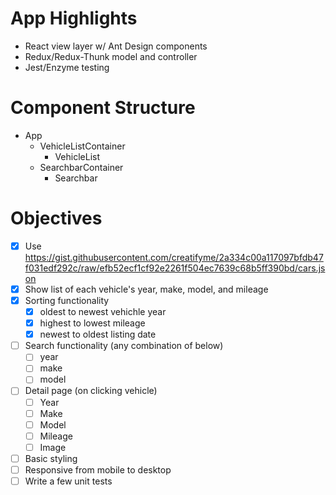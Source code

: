 # App Highlights
* React view layer w/ Ant Design components
* Redux/Redux-Thunk model and controller
* Jest/Enzyme testing

# Component Structure
* App
  * VehicleListContainer
    * VehicleList
  * SearchbarContainer
    * Searchbar

# Objectives 
- [x] Use https://gist.githubusercontent.com/creatifyme/2a334c00a117097bfdb47f031edf292c/raw/efb52ecf1cf92e2261f504ec7639c68b5ff390bd/cars.json
- [x] Show list of each vehicle's year, make, model, and mileage
- [x] Sorting functionality 
  - [x] oldest to newest vehichle year
  - [x] highest to lowest mileage
  - [x] newest to oldest listing date
- [ ] Search functionality (any combination of below)
  - [ ] year
  - [ ] make
  - [ ] model
- [ ] Detail page (on clicking vehicle)
  - [ ] Year
  - [ ] Make
  - [ ] Model
  - [ ] Mileage
  - [ ] Image
- [ ] Basic styling
- [ ] Responsive from mobile to desktop
- [ ] Write a few unit tests